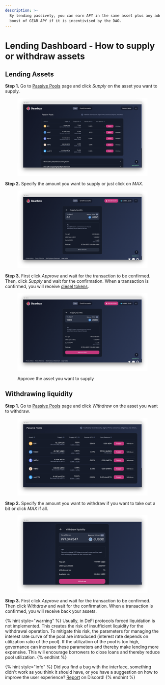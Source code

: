 ```yaml
---
description: >-
  By lending passively, you can earn APY in the same asset plus any additional
  boost of GEAR APY if it is incentivised by the DAO.
---
```


# Lending Dashboard - How to supply or withdraw assets

## Lending Assets

**Step 1.** Go to [Passive Pools](https://app.gearbox.fi/pools) page and click _Supply_ on the asset you want to supply.

<figure><img src="../.gitbook/assets/screenshot-app-gearbox-fi-pools-1666806854195.png" alt=""><figcaption></figcaption></figure>

**Step 2.** Specify the amount you want to supply or just click on _MAX_.

<figure><img src="../.gitbook/assets/screenshot-app-gearbox-fi-pools-add-0x86130bdd69143d8a4e5fc50bf4323d48049e9-1666806906672.png" alt=""><figcaption></figcaption></figure>

**Step 3.** First click _Approve_ and wait for the transaction to be confirmed. Then, click _Supply_ and wait for the confirmation. When a transaction is confirmed, you will receive [diesel tokens](pools-and-apy/#what-is-diesel-token).&#x20;

<figure><img src="../.gitbook/assets/screenshot-app-gearbox-fi-pools-add-0x86130bdd69143d8a4e5fc50bf4323d48049e9-1666806993400.png" alt=""><figcaption><p>Approve the asset you want to supply</p></figcaption></figure>

## Withdrawing liquidity

**Step 1.** Go to [Passive Pools](https://app.gearbox.fi/pools) page and click _Withdraw_ on the asset you want to withdraw.

<figure><img src="../.gitbook/assets/screenshot-app-gearbox-fi-pools-1666808115679 (1).png" alt=""><figcaption></figcaption></figure>

**Step 2.** Specify the amount you want to withdraw if you want to take out a bit or click _MAX_ if all.

<figure><img src="../.gitbook/assets/screenshot-app-gearbox-fi-pools-remove-0x86130bdd69143d8a4e5fc50bf4323d4804-1666808137465.png" alt=""><figcaption></figcaption></figure>

**Step 3.** First click _Approve_ and wait for the transaction to be confirmed. Then click _Withdraw_ and wait for the confirmation. When a transaction is confirmed, you will receive back your assets.

{% hint style="warning" %}
Usually, in DeFi protocols forced liquidation is not implemented. This creates the risk of insufficient liquidity for the withdrawal operation. To mitigate this risk, the parameters for managing the interest rate curve of the pool are introduced (interest rate depends on utilization ratio of the pool). If the utilization of the pool is too high, governance can increase these parameters and thereby make lending more expensive. This will encourage borrowers to close loans and thereby reduce pool utilization.
{% endhint %}

{% hint style="info" %}
Did you find a bug with the interface, something didn't work as you think it should have, or you have a suggestion on how to improve the user experience? [Report](https://discord.gg/5YuHH9tvms) on Discord!
{% endhint %}
